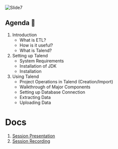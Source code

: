 ![Slide7](https://user-images.githubusercontent.com/80503666/138241208-38d8d0ec-4a14-4b74-874d-c6760c6c6fe5.jpg)


## Agenda 📖

1. Introduction	
    * What is ETL?
    * How is it useful?	
    * What is Talend?	
2. Setting up Talend
    * System Requirements
    * Installation of JDK
    * Installation
3. Using Talend
    * Project Operations in Talend (Creation/Import)
    * Walkthrough of Major Components
    * Setting up Database Connection
    * Extracting Data
    * Uploading Data

# Docs
1. [Session Presentation](https://github.com/Samagra-Development/X-Series/edit/main/X7/AnchorDoc.md)
2. [Session Recording](https://drive.google.com/drive/folders/1gEhLPVvkqZd81aJoQdXmracaMtOlvbRM?usp=sharing)
